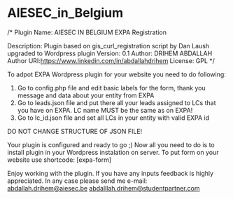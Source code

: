 # AIESEC_in_Belgium

/* Plugin Name: AIESEC IN BELGIUM EXPA Registration 

Description: Plugin based on gis_curl_registration script by Dan Laush upgraded to Wordpress plugin 
Version: 0.1 
Author: DRIHEM ABDALLAH
Author URI:https://www.linkedin.com/in/abdallahdrihem
License: GPL */

To adpot EXPA Wordpress plugin for your website you need to do following: 
1) Go to config.php file and edit basic labels for the form, thank you message and data about your entity from EXPA 
2) Go to leads.json file and put there all your leads assigned to LCs that you have on EXPA. LC name MUST be the same as on EXPA! 
3) Go to lc_id.json file and set all LCs in your entity with valid EXPA id

DO NOT CHANGE STRUCTURE OF JSON FILE!

Your plugin is configured and ready to go ;)
Now all you need to do is to install plugin in your Wordpress instalation on server. 
To put form on your website use shortcode: [expa-form]

Enjoy working with the plugin. If you have any inputs feedback is highly appreciated. In any case please send me e-mail: abdallah.drihem@aiesec.be
abdalllah.drihem@studentpartner.com
